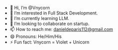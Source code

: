 - 👋 Hi, I’m @Vnycorn
- 👀 I’m interested in Full Stack Development.
- 🌱 I’m currently learning LLM.
- 💞️ I’m looking to collaborate on startup.
- 📫 How to reach me: danieldeparis112@gmail.com
- 😄 Pronouns: He/Him/His
- ⚡ Fun fact: Vnycorn = Violet + Unicorn

<!---
Vnycorn/Vnycorn is a ✨ special ✨ repository because its `README.md` (this file) appears on your GitHub profile.
You can click the Preview link to take a look at your changes.
--->
